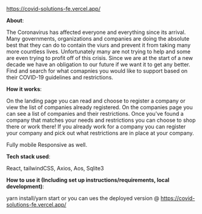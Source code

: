 https://covid-solutions-fe.vercel.app/


<!------------------------------------------------------------------- -->

**About**:

The Coronavirus has affected everyone and everything since its arrival. Many governments, organizations and companies are doing the absolute best that they can do to contain the viurs and prevent it from taking many more countless lives. Unfortunately many are not trying to help and some are even trying to profit off of this crisis. Since we are at the start of a new decade we have an obligation to our future if we want it to get any better. Find and search for what comapnies you would like to support based on their COVID-19 guidelines and restrictions.

<!------------------------------------------------------------------- -->

**How it works**:

On the landing page you can read and choose to register a company or view the list of companies already registered. On the companies page you can see a list of companies and their restrictions. Once you've found a company that matches your needs and restrictions you can choose to shop there or work there! If you already work for a company you can register your company and pick out what restrictions are in place at your company.

Fully mobile Responsive as well. 


<!------------------------------------------------------------------- -->

**Tech stack used**:

React, tailwindCSS, Axios, Aos, Sqlite3


<!------------------------------------------------------------------- -->

**How to use it (Including set up instructions/requirements, local development)**:



yarn install/yarn start or you can ues the deployed version @ https://covid-solutions-fe.vercel.app/
